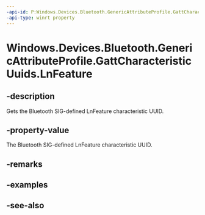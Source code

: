 ```yaml
---
-api-id: P:Windows.Devices.Bluetooth.GenericAttributeProfile.GattCharacteristicUuids.LnFeature
-api-type: winrt property
---
```


<!-- Property syntax
public System.Guid LnFeature { get; }
-->

# Windows.Devices.Bluetooth.GenericAttributeProfile.GattCharacteristicUuids.LnFeature

## -description
Gets the Bluetooth SIG-defined LnFeature characteristic UUID.

## -property-value
The Bluetooth SIG-defined LnFeature characteristic UUID.

## -remarks

## -examples

## -see-also
